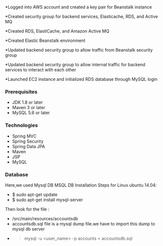 *Logged into AWS account and created a key pair for Beanstalk instance

*Created security group for backend services, Elasticache, RDS, and Active MQ

*Created RDS, ElastiCache, and Amazon Active MQ

*Created Elastic Beanstalk environment

*Updated backend security group to allow traffic from Beanstalk security group

*Updated backend security group to allow internal traffic for backend services to interact with each other

*Launched EC2 instance and initialized RDS database through MySQL login

### Prerequisites
- JDK 1.8 or later
- Maven 3 or later
- MySQL 5.6 or later

### Technologies 
- Spring MVC
- Spring Security
- Spring Data JPA
- Maven
- JSP
- MySQL
### Database
Here,we used Mysql DB 
MSQL DB Installation Steps for Linux ubuntu 14.04:
- $ sudo apt-get update
- $ sudo apt-get install mysql-server

Then look for the file :
- /src/main/resources/accountsdb
- accountsdb.sql file is a mysql dump file.we have to import this dump to mysql db server
- > mysql -u <user_name> -p accounts < accountsdb.sql


